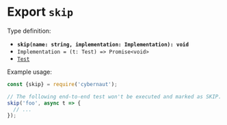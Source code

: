 # Export `skip`

Type definition:

* **`skip(name: string, implementation: Implementation): void`**
* `Implementation = (t: Test) => Promise<void>`
* [`Test`](../interfaces/test.md)

Example usage:

```js
const {skip} = require('cybernaut');

// The following end-to-end test won't be executed and marked as SKIP.
skip('foo', async t => {
  // ...
});
```
